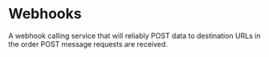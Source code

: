 # Webhooks
A webhook calling service that will reliably POST data to destination URLs in the order POST message requests are received.
